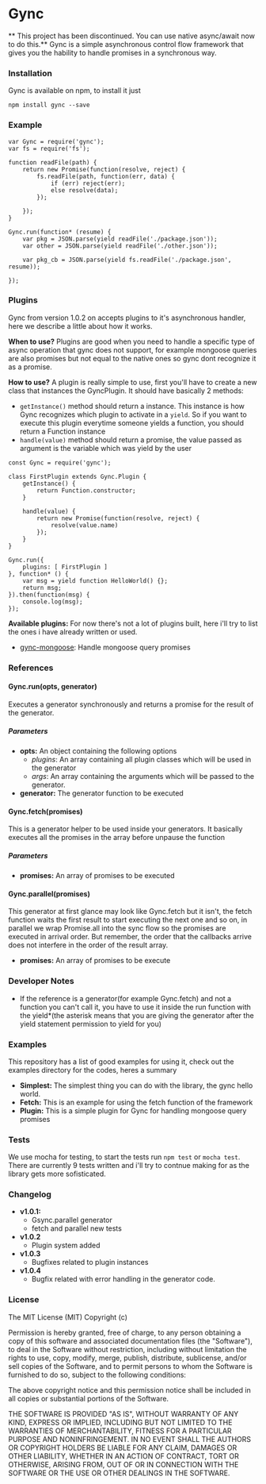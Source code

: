 # Gync

** This project has been discontinued. You can use native async/await now to do this.**
Gync is a simple asynchronous control flow framework that
gives you the hability to handle promises in a synchronous way.

### Installation

Gync is available on npm, to install it just

```
npm install gync --save
```

### Example

```
var Gync = require('gync');
var fs = require('fs');

function readFile(path) {
    return new Promise(function(resolve, reject) {
        fs.readFile(path, function(err, data) {
            if (err) reject(err);
            else resolve(data);
        });

    });
}

Gync.run(function* (resume) {
    var pkg = JSON.parse(yield readFile('./package.json'));
    var other = JSON.parse(yield readFile('./other.json'));

    var pkg_cb = JSON.parse(yield fs.readFile('./package.json', resume));

});
```

### Plugins
Gync from version 1.0.2 on accepts plugins to it's asynchronous
handler, here we describe a little about how it works.

**When to use?** Plugins are good when you need to handle a
specific type of async operation that gync does not support,
for example mongoose queries are also promises but not equal
to the native ones so gync dont recognize it as a promise.

**How to use?** A plugin is really simple to use, first you'll
have to create a new class that instances the GyncPlugin.
It should have basically 2 methods:
* `getInstance()` method should return a instance. This instance
is how Gync recognizes which plugin to activate in a `yield`.
So if you want to execute this plugin everytime someone yields
a function, you should return a Function instance
* `handle(value)` method should return a promise, the value
passed as argument is the variable which was yield by the user

```
const Gync = require('gync');

class FirstPlugin extends Gync.Plugin {
    getInstance() {
        return Function.constructor;
    }

    handle(value) {
        return new Promise(function(resolve, reject) {
            resolve(value.name)
        });
    }
}

Gync.run({
    plugins: [ FirstPlugin ]
}, function* () {
    var msg = yield function HelloWorld() {};
    return msg;
}).then(function(msg) {
    console.log(msg);
});
```

**Available plugins:**  For now there's not a lot of 
plugins built, here i'll try to list the ones i have
already written or used.

* [gync-mongoose](https://github.com/jmbrito01/gync-mongoose): Handle
mongoose query promises

### References

#### Gync.run(opts, generator)
Executes a generator synchronously and returns a promise for
the result of the generator.

##### Parameters
* **opts:** An object containing the following options
    * _plugins_: An array containing all plugin classes
    which will be used in the generator
    * _args_: An array containing the arguments which will
    be passed to the generator.
* **generator:** The generator function to be executed

#### Gync.fetch(promises)
This is a generator helper to be used inside your generators.
It basically executes all the promises in the array before
unpause the function

##### Parameters
* **promises:** An array of promises to be executed

#### Gync.parallel(promises)
This generator at first glance may look like Gync.fetch
 but it isn't, the fetch function waits the first result
 to start executing the next one and so on, in parallel
 we wrap Promise.all into the sync flow so the promises are
 executed in arrival order. But remember, the order that the
 callbacks arrive does not interfere in the order of the result
 array.

* **promises:** An array of promises to be execute

### Developer Notes

* If the reference is a generator(for example
Gync.fetch) and not a function
you can't call it, you have to use it inside the run function
with the yield*(the asterisk means that you are giving the
generator after the yield statement permission to yield
for you)


### Examples
This repository has a list of good examples for using it,
check out the examples directory for the codes, heres a summary

* **Simplest:** The simplest thing you can do with the library,
the gync hello world.
* **Fetch:** This is an example for using the fetch function
of the framework
* **Plugin:** This is a simple plugin for Gync for handling mongoose
query promises

### Tests
We use mocha for testing, to start the tests run `npm test` or
`mocha test`. There are currently 9 tests written and i'll try to contnue making for as the
library gets more sofisticated.

### Changelog
* **v1.0.1:**
    * Gsync.parallel generator
    * fetch and parallel new tests
* **v1.0.2**
    * Plugin system added
* **v1.0.3**
    * Bugfixes related to plugin instances
* **v1.0.4**
    * Bugfix related with error handling in the generator code.



### License

The MIT License (MIT)
Copyright (c) <year> <copyright holders>

Permission is hereby granted, free of charge, to any person obtaining a copy of this software and associated documentation files (the "Software"), to deal in the Software without restriction, including without limitation the rights to use, copy, modify, merge, publish, distribute, sublicense, and/or sell copies of the Software, and to permit persons to whom the Software is furnished to do so, subject to the following conditions:

The above copyright notice and this permission notice shall be included in all copies or substantial portions of the Software.

THE SOFTWARE IS PROVIDED "AS IS", WITHOUT WARRANTY OF ANY KIND, EXPRESS OR IMPLIED, INCLUDING BUT NOT LIMITED TO THE WARRANTIES OF MERCHANTABILITY, FITNESS FOR A PARTICULAR PURPOSE AND NONINFRINGEMENT. IN NO EVENT SHALL THE AUTHORS OR COPYRIGHT HOLDERS BE LIABLE FOR ANY CLAIM, DAMAGES OR OTHER LIABILITY, WHETHER IN AN ACTION OF CONTRACT, TORT OR OTHERWISE, ARISING FROM, OUT OF OR IN CONNECTION WITH THE SOFTWARE OR THE USE OR OTHER DEALINGS IN THE SOFTWARE.
